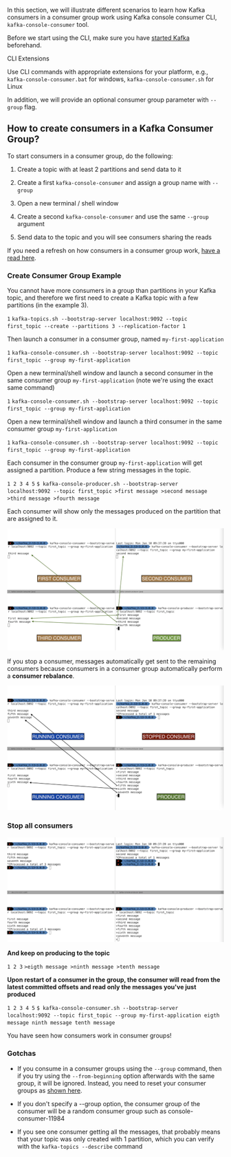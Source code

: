 In this section, we will illustrate different scenarios to learn how Kafka consumers in a consumer group work using Kafka console consumer CLI, `kafka-console-consumer` tool.

Before we start using the CLI, make sure you have [started Kafka](https://www.conduktor.io/kafka/starting-kafka/) beforehand.

CLI Extensions

Use CLI commands with appropriate extensions for your platform, e.g., `kafka-console-consumer.bat` for windows, `kafka-console-consumer.sh` for Linux

In addition, we will provide an optional consumer group parameter with `--group` flag.

## How to create consumers in a Kafka Consumer Group?

To start consumers in a consumer group, do the following:

1. Create a topic with at least 2 partitions and send data to it

2. Create a first `kafka-console-consumer` and assign a group name with `--group`

3. Open a new terminal / shell window

4. Create a second `kafka-console-consumer` and use the same `--group` argument

5. Send data to the topic and you will see consumers sharing the reads

If you need a refresh on how consumers in a consumer group work, [have a read here](https://www.conduktor.io/kafka/kafka-consumer-groups-and-consumer-offsets/).

### Create Consumer Group Example

You cannot have more consumers in a group than partitions in your Kafka topic, and therefore we first need to create a Kafka topic with a few partitions (in the example 3).

`1` `kafka-topics.sh --bootstrap-server localhost:9092 --topic first_topic --create --partitions 3 --replication-factor 1`

Then launch a consumer in a consumer group, named `my-first-application`

`1` `kafka-console-consumer.sh --bootstrap-server localhost:9092 --topic first_topic --group my-first-application`

Open a new terminal/shell window and launch a second consumer in the same consumer group `my-first-application` (note we're using the exact same command)

`1` `kafka-console-consumer.sh --bootstrap-server localhost:9092 --topic first_topic --group my-first-application`

Open a new terminal/shell window and launch a third consumer in the same consumer group `my-first-application`

`1` `kafka-console-consumer.sh --bootstrap-server localhost:9092 --topic first_topic --group my-first-application`

Each consumer in the consumer group `my-first-application` will get assigned a partition. Produce a few string messages in the topic.

`1 2 3 4 5` `$ kafka-console-producer.sh --bootstrap-server localhost:9092 --topic first_topic >first message >second message >third message >fourth message`

Each consumer will show only the messages produced on the partition that are assigned to it.

![Screen_Shot_2022-01-10_at_12.webp](markdown-images/Screen_Shot_2022-01-10_at_12.webp)

If you stop a consumer, messages automatically get sent to the remaining consumers because consumers in a consumer group automatically perform a **consumer rebalance**.

![Screen_Shot_2022-01-10_at_13.webp](markdown-images/Screen_Shot_2022-01-10_at_13.webp)

### Stop all consumers

![image__37_.webp](markdown-images/image__37_.webp)

**And keep on producing to the topic**

`1 2 3` `>eigth message >ninth message >tenth message`

**Upon restart of a consumer in the group, the consumer will read from the latest committed offsets and read only the messages you've just produced**

`1 2 3 4 5` `$ kafka-console-consumer.sh --bootstrap-server localhost:9092 --topic first_topic --group my-first-application eigth message ninth message tenth message`

You have seen how consumers work in consumer groups!

### Gotchas

- If you consume in a consumer groups using the `--group` command, then if you try using the `--from-beginning` option afterwards with the same group, it will be ignored. Instead, you need to reset your consumer groups as [shown here](https://www.conduktor.io/kafka/kafka-consumer-group-management-cli-tutorial/).

- If you don't specify a --group option, the consumer group of the consumer will be a random consumer group such as console-consumer-11984

- If you see one consumer getting all the messages, that probably means that your topic was only created with 1 partition, which you can verify with the `kafka-topics --describe` command